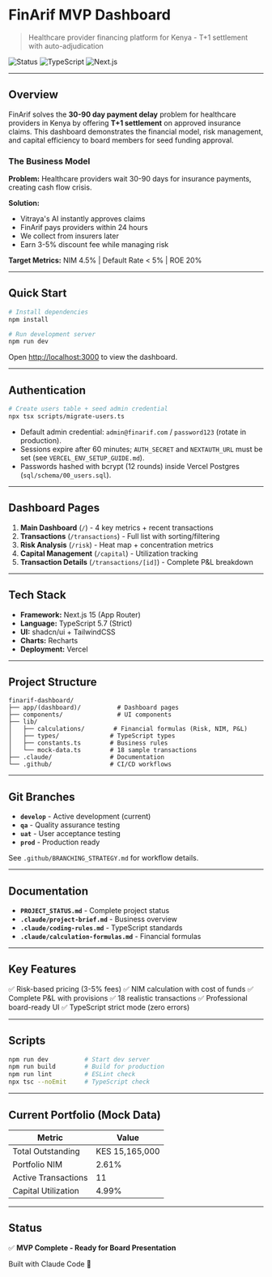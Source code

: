 # FinArif MVP Dashboard

> Healthcare provider financing platform for Kenya - T+1 settlement with auto-adjudication

![Status](https://img.shields.io/badge/status-MVP%20Complete-success)
![TypeScript](https://img.shields.io/badge/TypeScript-5.7.2-blue)
![Next.js](https://img.shields.io/badge/Next.js-15.5.4-black)

---

## Overview

FinArif solves the **30-90 day payment delay** problem for healthcare providers in Kenya by offering **T+1 settlement** on approved insurance claims. This dashboard demonstrates the financial model, risk management, and capital efficiency to board members for seed funding approval.

### The Business Model

**Problem:** Healthcare providers wait 30-90 days for insurance payments, creating cash flow crisis.

**Solution:**
- Vitraya's AI instantly approves claims
- FinArif pays providers within 24 hours
- We collect from insurers later
- Earn 3-5% discount fee while managing risk

**Target Metrics:** NIM 4.5% | Default Rate < 5% | ROE 20%

---

## Quick Start

```bash
# Install dependencies
npm install

# Run development server
npm run dev
```

Open [http://localhost:3000](http://localhost:3000) to view the dashboard.

---

## Authentication

```bash
# Create users table + seed admin credential
npx tsx scripts/migrate-users.ts
```

- Default admin credential: `admin@finarif.com` / `password123` (rotate in production).
- Sessions expire after 60 minutes; `AUTH_SECRET` and `NEXTAUTH_URL` must be set (see `VERCEL_ENV_SETUP_GUIDE.md`).
- Passwords hashed with bcrypt (12 rounds) inside Vercel Postgres (`sql/schema/00_users.sql`).

---

## Dashboard Pages

1. **Main Dashboard** (`/`) - 4 key metrics + recent transactions
2. **Transactions** (`/transactions`) - Full list with sorting/filtering
3. **Risk Analysis** (`/risk`) - Heat map + concentration metrics
4. **Capital Management** (`/capital`) - Utilization tracking
5. **Transaction Details** (`/transactions/[id]`) - Complete P&L breakdown

---

## Tech Stack

- **Framework:** Next.js 15 (App Router)
- **Language:** TypeScript 5.7 (Strict)
- **UI:** shadcn/ui + TailwindCSS
- **Charts:** Recharts
- **Deployment:** Vercel

---

## Project Structure

```
finarif-dashboard/
├── app/(dashboard)/          # Dashboard pages
├── components/               # UI components
├── lib/
│   ├── calculations/        # Financial formulas (Risk, NIM, P&L)
│   ├── types/              # TypeScript types
│   ├── constants.ts        # Business rules
│   └── mock-data.ts        # 18 sample transactions
├── .claude/                # Documentation
└── .github/                # CI/CD workflows
```

---

## Git Branches

- **`develop`** - Active development (current)
- **`qa`** - Quality assurance testing
- **`uat`** - User acceptance testing
- **`prod`** - Production ready

See `.github/BRANCHING_STRATEGY.md` for workflow details.

---

## Documentation

- **`PROJECT_STATUS.md`** - Complete project status
- **`.claude/project-brief.md`** - Business overview
- **`.claude/coding-rules.md`** - TypeScript standards
- **`.claude/calculation-formulas.md`** - Financial formulas

---

## Key Features

✅ Risk-based pricing (3-5% fees)
✅ NIM calculation with cost of funds
✅ Complete P&L with provisions
✅ 18 realistic transactions
✅ Professional board-ready UI
✅ TypeScript strict mode (zero errors)

---

## Scripts

```bash
npm run dev          # Start dev server
npm run build        # Build for production
npm run lint         # ESLint check
npx tsc --noEmit     # TypeScript check
```

---

## Current Portfolio (Mock Data)

| Metric | Value |
|--------|-------|
| Total Outstanding | KES 15,165,000 |
| Portfolio NIM | 2.61% |
| Active Transactions | 11 |
| Capital Utilization | 4.99% |

---

## Status

✅ **MVP Complete - Ready for Board Presentation**

Built with Claude Code 🤖
